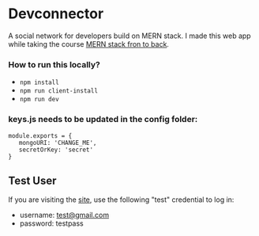 # Devconnector
A social network for developers build on MERN stack. I made this web app while taking the course [MERN stack fron to back](https://www.udemy.com/mern-stack-front-to-back).

### How to run this locally?
- ``` npm install ```
- ```npm run client-install```
- ```npm run dev```

### keys.js needs to be updated in the config folder:
```
module.exports = {
   mongoURI: 'CHANGE_ME',
   secretOrKey: 'secret'
}
```

## Test User
If you are visiting the [site](#), use the following "test" credential to log in:
- username: test@gmail.com
- password: testpass


